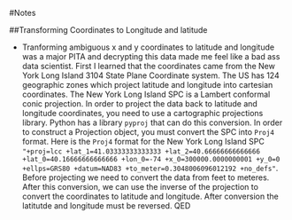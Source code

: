 #Notes

##Transforming Coordinates to Longitude and latitude

- Tranforming ambiguous x and y coordinates to latitude and longitude was a major PITA and decrypting this data made me feel like a bad ass data scientist. First I learned that the coordinates came from the New York Long Island 3104 State Plane Coordinate system. The US has 124 geographic zones which project latitude and longitude into cartesian coordinates. The New York Long Island SPC is a Lambert conformal conic projection. In order to project the data back to latitude and longitude coordinates, you need to use a cartographic projections library. Python has a library `pyproj` that can do this conversion. In order to construct a Projection object, you must convert the SPC into `Proj4` format. Here is the `Proj4` format for the New York Long Island SPC `"+proj=lcc +lat_1=41.03333333333333 +lat_2=40.66666666666666 +lat_0=40.16666666666666 +lon_0=-74 +x_0=300000.0000000001 +y_0=0 +ellps=GRS80 +datum=NAD83 +to_meter=0.3048006096012192 +no_defs"`. Before projecting we need to convert the data from feet to meteres. After this conversion, we can use the inverse of the projection to convert the coordinates to latitude and longitude. After conversion the latitutde and longitude must be reversed. QED